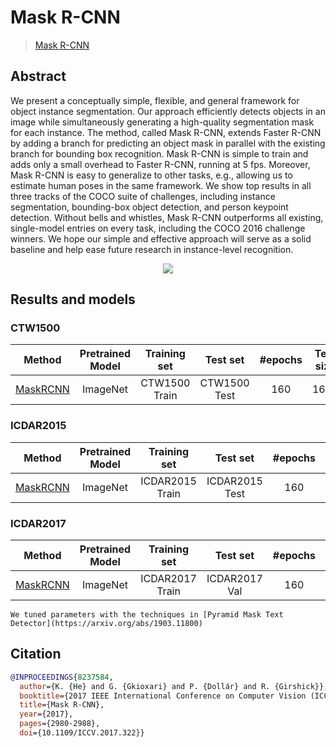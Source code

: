 # Mask R-CNN

> [Mask R-CNN](https://arxiv.org/abs/1703.06870)

<!-- [ALGORITHM] -->

## Abstract

We present a conceptually simple, flexible, and general framework for object instance segmentation. Our approach efficiently detects objects in an image while simultaneously generating a high-quality segmentation mask for each instance. The method, called Mask R-CNN, extends Faster R-CNN by adding a branch for predicting an object mask in parallel with the existing branch for bounding box recognition. Mask R-CNN is simple to train and adds only a small overhead to Faster R-CNN, running at 5 fps. Moreover, Mask R-CNN is easy to generalize to other tasks, e.g., allowing us to estimate human poses in the same framework. We show top results in all three tracks of the COCO suite of challenges, including instance segmentation, bounding-box object detection, and person keypoint detection. Without bells and whistles, Mask R-CNN outperforms all existing, single-model entries on every task, including the COCO 2016 challenge winners. We hope our simple and effective approach will serve as a solid baseline and help ease future research in instance-level recognition.

<div align=center>
<img src="https://user-images.githubusercontent.com/22607038/142795605-dfdd5f69-e9cd-4b69-9c6b-6d8bded18e89.png"/>
</div>

## Results and models

### CTW1500

|                            Method                            | Pretrained Model | Training set  |   Test set   | #epochs | Test size | Recall | Precision | Hmean |                            Download                             |
| :----------------------------------------------------------: | :--------------: | :-----------: | :----------: | :-----: | :-------: | :----: | :-------: | :---: | :-------------------------------------------------------------: |
| [MaskRCNN](/configs/textdet/maskrcnn/mask_rcnn_r50_fpn_160e_ctw1500.py) |     ImageNet     | CTW1500 Train | CTW1500 Test |   160   |   1600    | 0.753  |   0.712   | 0.732 | [model](https://download.openmmlab.com/mmocr/textdet/maskrcnn/mask_rcnn_r50_fpn_160e_ctw1500_20210219-96497a76.pth) \| [log](https://download.openmmlab.com/mmocr/textdet/maskrcnn/mask_rcnn_r50_fpn_160e_ctw1500_20210219-96497a76.log.json) |

### ICDAR2015

|                           Method                           | Pretrained Model |  Training set   |    Test set    | #epochs | Test size | Recall | Precision | Hmean |                           Download                            |
| :--------------------------------------------------------: | :--------------: | :-------------: | :------------: | :-----: | :-------: | :----: | :-------: | :---: | :-----------------------------------------------------------: |
| [MaskRCNN](/configs/textdet/maskrcnn/mask_rcnn_r50_fpn_160e_icdar2015.py) |     ImageNet     | ICDAR2015 Train | ICDAR2015 Test |   160   |   1920    | 0.783  |   0.872   | 0.825 | [model](https://download.openmmlab.com/mmocr/textdet/maskrcnn/mask_rcnn_r50_fpn_160e_icdar2015_20210219-8eb340a3.pth) \| [log](https://download.openmmlab.com/mmocr/textdet/maskrcnn/mask_rcnn_r50_fpn_160e_icdar2015_20210219-8eb340a3.log.json) |

### ICDAR2017

|                           Method                            | Pretrained Model |  Training set   |   Test set    | #epochs | Test size | Recall | Precision | Hmean |                           Download                            |
| :---------------------------------------------------------: | :--------------: | :-------------: | :-----------: | :-----: | :-------: | :----: | :-------: | :---: | :-----------------------------------------------------------: |
| [MaskRCNN](/configs/textdet/maskrcnn/mask_rcnn_r50_fpn_160e_icdar2017.py) |     ImageNet     | ICDAR2017 Train | ICDAR2017 Val |   160   |   1600    | 0.754  |   0.827   | 0.789 | [model](https://download.openmmlab.com/mmocr/textdet/maskrcnn/mask_rcnn_r50_fpn_160e_icdar2017_20210218-c6ec3ebb.pth) \| [log](https://download.openmmlab.com/mmocr/textdet/maskrcnn/mask_rcnn_r50_fpn_160e_icdar2017_20210218-c6ec3ebb.log.json) |

```{note}
We tuned parameters with the techniques in [Pyramid Mask Text Detector](https://arxiv.org/abs/1903.11800)
```

## Citation

```bibtex
@INPROCEEDINGS{8237584,
  author={K. {He} and G. {Gkioxari} and P. {Dollár} and R. {Girshick}},
  booktitle={2017 IEEE International Conference on Computer Vision (ICCV)},
  title={Mask R-CNN},
  year={2017},
  pages={2980-2988},
  doi={10.1109/ICCV.2017.322}}
```
